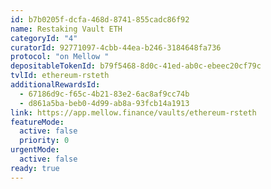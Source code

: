 ```yaml
---
id: b7b0205f-dcfa-468d-8741-855cadc86f92
name: Restaking Vault ETH
categoryId: "4"
curatorId: 92771097-4cbb-44ea-b246-3184648fa736
protocol: "on Mellow "
depositableTokenId: b79f5468-8d0c-41ed-ab0c-ebeec20cf79c
tvlId: ethereum-rsteth
additionalRewardsId:
  - 67186d9c-f65c-4b21-83e2-6ac8af9cc74b
  - d861a5ba-beb0-4d99-ab8a-93fcb14a1913
link: https://app.mellow.finance/vaults/ethereum-rsteth
featureMode:
  active: false
  priority: 0
urgentMode:
  active: false
ready: true
---
```

